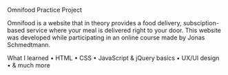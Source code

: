 Omnifood Practice Project

Omnifood is a website that in theory provides a food delivery, subsciption-based service where your meal is delivered right to your door.
This website was developed while participating in an online course made by Jonas Schmedtmann.

What I learned
•	HTML
•	CSS
•	JavaScript & jQuery basics
•	UX/UI design
•	& much more
